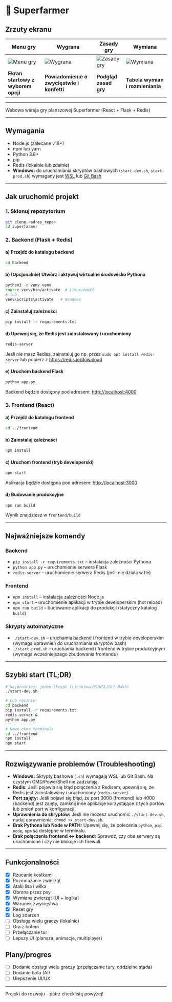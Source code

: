 # 🐾 Superfarmer

## Zrzuty ekranu

| Menu gry | Wygrana | Zasady gry | Wymiana |
|---|---|---|---|
| ![Menu gry](frontend/public/screenshot_menu.png) | ![Wygrana](frontend/public/screenshot_win.png) | ![Zasady gry](frontend/public/screenshot_rules.png) | ![Wymiana](frontend/public/screenshot_trade.png) |
| **Ekran startowy z wyborem opcji** | **Powiadomienie o zwycięstwie i konfetti** | **Podgląd zasad gry** | **Tabela wymian i rozmieniania** |

---

Webowa wersja gry planszowej Superfarmer (React + Flask + Redis)

---

## Wymagania
- Node.js (zalecane v18+)
- npm lub yarn
- Python 3.8+
- pip
- Redis (lokalnie lub zdalnie)
- **Windows:** do uruchamiania skryptów bashowych (`start-dev.sh`, `start-prod.sh`) wymagany jest [WSL](https://learn.microsoft.com/pl-pl/windows/wsl/) lub [Git Bash](https://gitforwindows.org/)

---

## Jak uruchomić projekt

### 1. Sklonuj repozytorium
```bash
git clone <adres_repo>
cd superfarmer
```

### 2. Backend (Flask + Redis)

#### a) Przejdź do katalogu backend
```bash
cd backend
```

#### b) (Opcjonalnie) Utwórz i aktywuj wirtualne środowisko Pythona
```bash
python3 -m venv venv
source venv/bin/activate  # Linux/macOS
# lub
venv\Scripts\activate   # Windows
```

#### c) Zainstaluj zależności
```bash
pip install -r requirements.txt
```

#### d) Upewnij się, że Redis jest **zainstalowany** i uruchomiony
```bash
redis-server
```
Jeśli nie masz Redisa, zainstaluj go np. przez `sudo apt install redis-server` lub pobierz z https://redis.io/download

#### e) Uruchom backend Flask
```bash
python app.py
```
Backend będzie dostępny pod adresem: [http://localhost:4000](http://localhost:4000)

### 3. Frontend (React)

#### a) Przejdź do katalogu frontend
```bash
cd ../frontend
```

#### b) Zainstaluj zależności
```bash
npm install
```

#### c) Uruchom frontend (tryb developerski)
```bash
npm start
```
Aplikacja będzie dostępna pod adresem: [http://localhost:3000](http://localhost:3000)

#### d) Budowanie produkcyjne
```bash
npm run build
```
Wynik znajdziesz w `frontend/build`

---

## Najważniejsze komendy

### Backend
- `pip install -r requirements.txt` – instalacja zależności Pythona
- `python app.py` – uruchomienie serwera Flask
- `redis-server` – uruchomienie serwera Redis (jeśli nie działa w tle)

### Frontend
- `npm install` – instalacja zależności Node.js
- `npm start` – uruchomienie aplikacji w trybie developerskim (hot reload)
- `npm run build` – budowanie aplikacji do produkcji (statyczny katalog `build`)

### Skrypty automatyczne
- `./start-dev.sh` – uruchamia backend i frontend w trybie developerskim (wymaga uprawnień do uruchamiania skryptów bash)
- `./start-prod.sh` – uruchamia backend i frontend w trybie produkcyjnym (wymaga wcześniejszego zbudowania frontendu)

---

## Szybki start (TL;DR)
```bash
# Najprościej: jeden skrypt (Linux/macOS/WSL/Git Bash)
./start-dev.sh

# Lub ręcznie:
cd backend
pip install -r requirements.txt
redis-server &
python app.py

# Nowe okno terminala
cd ../frontend
npm install
npm start
```

---

## Rozwiązywanie problemów (Troubleshooting)
- **Windows:** Skrypty bashowe (`.sh`) wymagają WSL lub Git Bash. Na czystym CMD/PowerShell nie zadziałają.
- **Redis:** Jeśli pojawia się błąd połączenia z Redisem, upewnij się, że Redis jest zainstalowany i uruchomiony (`redis-server`).
- **Port zajęty:** Jeśli pojawi się błąd, że port 3000 (frontend) lub 4000 (backend) jest zajęty, zamknij inne aplikacje korzystające z tych portów lub zmień port w konfiguracji.
- **Uprawnienia do skryptów:** Jeśli nie możesz uruchomić `./start-dev.sh`, nadaj uprawnienia: `chmod +x start-dev.sh`.
- **Brak Pythona lub Node w PATH:** Upewnij się, że polecenia `python`, `pip`, `node`, `npm` są dostępne w terminalu.
- **Brak połączenia frontend ↔ backend:** Sprawdź, czy oba serwery są uruchomione i czy nie blokuje ich firewall.

---

## Funkcjonalności

- [x] Rzucanie kostkami
- [x] Rozmnażanie zwierząt
- [x] Ataki lisa i wilka
- [x] Obrona przez psy
- [x] Wymiana zwierząt (UI + logika)
- [x] Warunek zwycięstwa
- [x] Reset gry
- [x] Log zdarzeń
- [ ] Obsługa wielu graczy (lokalnie)
- [ ] Gra z botem
- [ ] Przełączanie tur
- [ ] Lepszy UI (plansza, animacje, multiplayer)

## Plany/progres
- [ ] Dodanie obsługi wielu graczy (przełączanie tury, oddzielne stada)
- [ ] Dodanie bota (AI)
- [ ] Ulepszenie UI/UX

---

Projekt do rozwoju – patrz checklistę powyżej! 